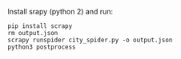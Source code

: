 Install srapy (python 2) and run:
```
pip install scrapy
rm output.json
scrapy runspider city_spider.py -o output.json
python3 postprocess
```
